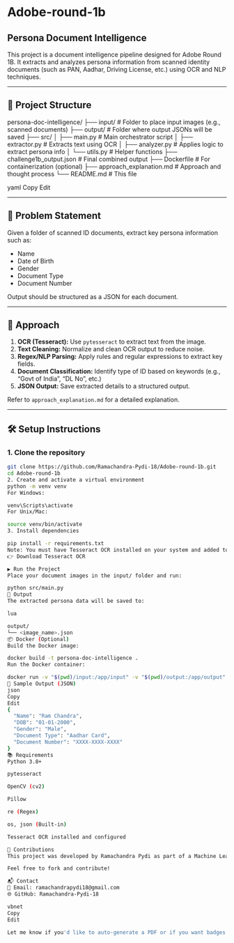 # Adobe-round-1b

## Persona Document Intelligence

This project is a document intelligence pipeline designed for Adobe Round 1B. It extracts and analyzes persona information from scanned identity documents (such as PAN, Aadhar, Driving License, etc.) using OCR and NLP techniques.

---

## 🚀 Project Structure

persona-doc-intelligence/
├── input/ # Folder to place input images (e.g., scanned documents)
├── output/ # Folder where output JSONs will be saved
├── src/
│ ├── main.py # Main orchestrator script
│ ├── extractor.py # Extracts text using OCR
│ ├── analyzer.py # Applies logic to extract persona info
│ └── utils.py # Helper functions
├── challenge1b_output.json # Final combined output
├── Dockerfile # For containerization (optional)
├── approach_explanation.md # Approach and thought process
└── README.md # This file

yaml
Copy
Edit

---

## 📌 Problem Statement

Given a folder of scanned ID documents, extract key persona information such as:

- Name  
- Date of Birth  
- Gender  
- Document Type  
- Document Number  

Output should be structured as a JSON for each document.

---

## 🧠 Approach

1. **OCR (Tesseract):** Use `pytesseract` to extract text from the image.  
2. **Text Cleaning:** Normalize and clean OCR output to reduce noise.  
3. **Regex/NLP Parsing:** Apply rules and regular expressions to extract key fields.  
4. **Document Classification:** Identify type of ID based on keywords (e.g., “Govt of India”, “DL No”, etc.)  
5. **JSON Output:** Save extracted details to a structured output.  

Refer to `approach_explanation.md` for a detailed explanation.

---

## 🛠️ Setup Instructions

### 1. Clone the repository
```bash
git clone https://github.com/Ramachandra-Pydi-18/Adobe-round-1b.git
cd Adobe-round-1b
2. Create and activate a virtual environment
python -m venv venv
For Windows:

venv\Scripts\activate
For Unix/Mac:

source venv/bin/activate
3. Install dependencies

pip install -r requirements.txt
Note: You must have Tesseract OCR installed on your system and added to PATH.
👉 Download Tesseract OCR

▶️ Run the Project
Place your document images in the input/ folder and run:

python src/main.py
📁 Output
The extracted persona data will be saved to:

lua

output/
└── <image_name>.json
📦 Docker (Optional)
Build the Docker image:

docker build -t persona-doc-intelligence .
Run the Docker container:

docker run -v "$(pwd)/input:/app/input" -v "$(pwd)/output:/app/output" persona-doc-intelligence
📄 Sample Output (JSON)
json
Copy
Edit
{
  "Name": "Ram Chandra",
  "DOB": "01-01-2000",
  "Gender": "Male",
  "Document Type": "Aadhar Card",
  "Document Number": "XXXX-XXXX-XXXX"
}
📚 Requirements
Python 3.8+

pytesseract

OpenCV (cv2)

Pillow

re (Regex)

os, json (Built-in)

Tesseract OCR installed and configured

🤝 Contributions
This project was developed by Ramachandra Pydi as part of a Machine Learning round for Adobe.

Feel free to fork and contribute!

📬 Contact
📧 Email: ramachandrapydi18@gmail.com
🌐 GitHub: Ramachandra-Pydi-18

vbnet
Copy
Edit

Let me know if you'd like to auto-generate a PDF or if you want badges (like build,
